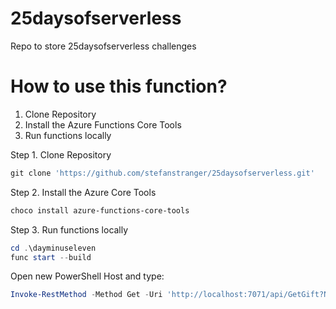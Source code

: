 # 25daysofserverless
Repo to store 25daysofserverless challenges

# How to use this function?

1. Clone Repository
2. Install the Azure Functions Core Tools
3. Run functions locally

Step 1. Clone Repository

```PowerShell
git clone 'https://github.com/stefanstranger/25daysofserverless.git'
```

Step 2. Install the Azure Core Tools

```PowerShell
choco install azure-functions-core-tools
```

Step 3. Run functions locally

```PowerShell
cd .\dayminuseleven
func start --build
```

Open new PowerShell Host and type:

```PowerShell
Invoke-RestMethod -Method Get -Uri 'http://localhost:7071/api/GetGift?Name=Stefan'
```
